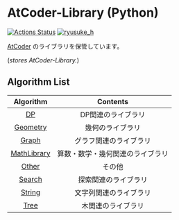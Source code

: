 # AtCoder-Library (Python) 

[![Actions Status](https://github.com/ryusuke920/AtCoder-Library/workflows/verify/badge.svg)](https://github.com/ryusuke920/AtCoder-Library/actions) [![ryusuke_h](https://img.shields.io/endpoint?url=https%3A%2F%2Fatcoder-badges.now.sh%2Fapi%2Fatcoder%2Fjson%2Fryusuke_h)](https://atcoder.jp/users/ryusuke_h)

[AtCoder](https://atcoder.jp/) のライブラリを保管しています。

(*stores AtCoder-Library.*)  

## Algorithm List

|Algorithm|Contents|
|:--:|:--:|
|[DP](DP)|DP関連のライブラリ|
|[Geometry](Geometry)|幾何のライブラリ|
|[Graph](Graph)|グラフ関連のライブラリ|
|[MathLibrary](MathLibrary)|算数・数学・幾何関連のライブラリ|
|[Other](Other)|その他|
|[Search](Search)|探索関連のライブラリ|
|[String](String)|文字列関連のライブラリ|
|[Tree](Tree)|木関連のライブラリ|
